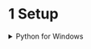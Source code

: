 # 1 Setup

<details>

  <summary> 
  Python for Windows
  </summary>


![image](https://github.com/user-attachments/assets/c25e4f63-1e66-42de-8749-1b800c3d6d3d)

![2025-01-20 03_07_43-Python 3 13 1 (64-bit) Setup](https://github.com/user-attachments/assets/604be899-802b-4ac2-83e6-044c0f415c2a)

  <details>

  <summary> 
  <!DOCTYPE html>
  <html>
  <body>
  
  <h1><a href="https://docs.python.org/3.13/tutorial/index.html">Online Tutorial!</a></h1>
  
  </body>
  </html>

  </summary>

  ![image](https://github.com/user-attachments/assets/54f21836-9e8c-44d5-acf0-a4d3d5801bf8)


  
</details>
<details>

  <summary> 

  <!DOCTYPE html>
  <html>
  <body>
  
  <h1><a href="https://docs.python.org/3.13/index.html"> Documentation!</a></h1>
  
  </body>
  </html>

  
  </summary>

  ![image](https://github.com/user-attachments/assets/9c91f388-d1fe-4d3d-a520-83a30fbd74d0)

</details>

<br>
<br>
</details>

<br>



